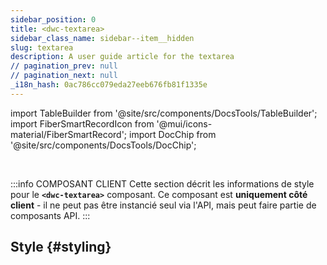 ```yaml
---
sidebar_position: 0
title: <dwc-textarea>
sidebar_class_name: sidebar--item__hidden
slug: textarea
description: A user guide article for the textarea
// pagination_prev: null
// pagination_next: null
_i18n_hash: 0ac786cc079eda27eeb676fb81f1335e
---
```

import TableBuilder from '@site/src/components/DocsTools/TableBuilder';
import FiberSmartRecordIcon from '@mui/icons-material/FiberSmartRecord';
import DocChip from '@site/src/components/DocsTools/DocChip';

<DocChip chip='shadow' />

<br />

:::info COMPOSANT CLIENT
Cette section décrit les informations de style pour le **`<dwc-textarea>`** composant. Ce composant est **uniquement côté client** - il ne peut pas être instancié seul via l'API, mais peut faire partie de composants API.
:::

## Style {#styling}

<TableBuilder name="dwc-textarea" clientComponent />
